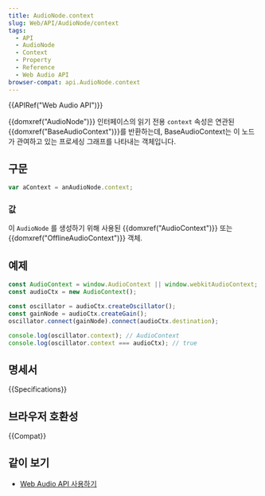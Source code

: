 ```yaml
---
title: AudioNode.context
slug: Web/API/AudioNode/context
tags:
  - API
  - AudioNode
  - Context
  - Property
  - Reference
  - Web Audio API
browser-compat: api.AudioNode.context
---
```


{{APIRef("Web Audio API")}}

{{domxref("AudioNode")}} 인터페이스의 읽기 전용 `context` 속성은 연관된 {{domxref("BaseAudioContext")}}를 반환하는데, BaseAudioContext는 이 노드가 관여하고 있는 프로세싱 그래프를 나타내는 객체입니다.

## 구문

```js
var aContext = anAudioNode.context;
```

### 값

이 `AudioNode` 를 생성하기 위해 사용된 {{domxref("AudioContext")}} 또는 {{domxref("OfflineAudioContext")}} 객체.

## 예제

```js
const AudioContext = window.AudioContext || window.webkitAudioContext;
const audioCtx = new AudioContext();

const oscillator = audioCtx.createOscillator();
const gainNode = audioCtx.createGain();
oscillator.connect(gainNode).connect(audioCtx.destination);

console.log(oscillator.context); // AudioContext
console.log(oscillator.context === audioCtx); // true
```

## 명세서

{{Specifications}}

## 브라우저 호환성

{{Compat}}

## 같이 보기

- [Web Audio
  API 사용하기](/ko/docs/Web/API/Web_Audio_API/Using_Web_Audio_API)
